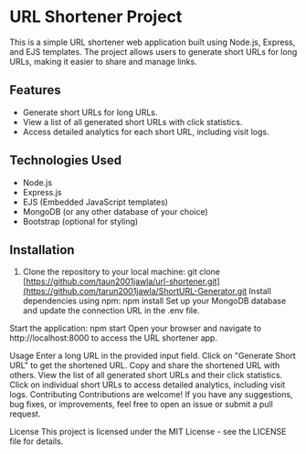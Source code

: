 # URL Shortener Project

This is a simple URL shortener web application built using Node.js, Express, and EJS templates. The project allows users to generate short URLs for long URLs, making it easier to share and manage links.

## Features

- Generate short URLs for long URLs.
- View a list of all generated short URLs with click statistics.
- Access detailed analytics for each short URL, including visit logs.

## Technologies Used

- Node.js
- Express.js
- EJS (Embedded JavaScript templates)
- MongoDB (or any other database of your choice)
- Bootstrap (optional for styling)

## Installation

1. Clone the repository to your local machine:
   git clone [https://github.com/taun2001jawla/url-shortener.git](https://github.com/tarun2001jawla/ShortURL-Generator.git
Install dependencies using npm:
npm install
Set up your MongoDB database and update the connection URL in the .env file.

Start the application:
npm start
Open your browser and navigate to http://localhost:8000 to access the URL shortener app.

Usage
Enter a long URL in the provided input field.
Click on "Generate Short URL" to get the shortened URL.
Copy and share the shortened URL with others.
View the list of all generated short URLs and their click statistics.
Click on individual short URLs to access detailed analytics, including visit logs.
Contributing
Contributions are welcome! If you have any suggestions, bug fixes, or improvements, feel free to open an issue or submit a pull request.

License
This project is licensed under the MIT License - see the LICENSE file for details.


